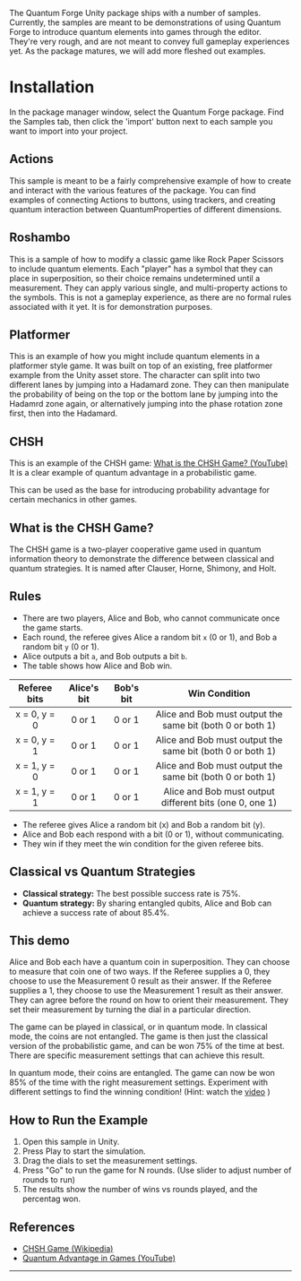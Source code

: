 The <span class="brand-font">Quantum Forge</span> Unity package ships with a number of samples. Currently, the samples are meant to be demonstrations of using <span class="brand-font">Quantum Forge</span> to introduce quantum elements into games through the editor. They're very rough, and are not meant to convey full gameplay experiences yet. As the package matures, we will add more fleshed out examples.

# Installation
In the package manager window, select the <span class="brand-font">Quantum Forge</span> package. Find the Samples tab, then click the 'import' button next to each sample you want to import into your project.

## Actions
This sample is meant to be a fairly comprehensive example of how to create and interact with the various features of the package. You can find examples of connecting Actions to buttons, using trackers, and creating quantum interaction between QuantumProperties of different dimensions.

## Roshambo
This is a sample of how to modify a classic game like Rock Paper Scissors to include quantum elements. Each "player" has a symbol that they can place in superposition, so their choice remains undetermined until a measurement. They can apply various single, and multi-property actions to the symbols. This is not a gameplay experience, as there are no formal rules associated with it yet. It is for demonstration purposes.

## Platformer
This is an example of how you might include quantum elements in a platformer style game. It was built on top of an existing, free platformer example from the Unity asset store. The character can split into two different lanes by jumping into a Hadamard zone. They can then manipulate the probability of being on the top or the bottom lane by jumping into the Hadamrd zone again, or alternatively jumping into the phase rotation zone first, then into the Hadamard.

## CHSH

This is an example of the CHSH game: [What is the CHSH Game? (YouTube)](https://www.youtube.com/watch?v=v7jctqKsUMA)  
It is a clear example of quantum advantage in a probabilistic game.

This can be used as the base for introducing probability advantage for certain mechanics in other games.

## What is the CHSH Game?

The CHSH game is a two-player cooperative game used in quantum information theory to demonstrate the difference between classical and quantum strategies. It is named after Clauser, Horne, Shimony, and Holt.

## Rules

- There are two players, Alice and Bob, who cannot communicate once the game starts.
- Each round, the referee gives Alice a random bit `x` (0 or 1), and Bob a random bit `y` (0 or 1).
- Alice outputs a bit `a`, and Bob outputs a bit `b`.
- The table shows how Alice and Bob win.

| Referee bits | Alice's bit | Bob's bit | Win Condition |
|:-----------:|:-----------:|:---------:|:-------------:|
| x = 0, y = 0 |     0 or 1  |   0 or 1  | Alice and Bob must output the same bit (both 0 or both 1) |
| x = 0, y = 1 |     0 or 1  |   0 or 1  | Alice and Bob must output the same bit (both 0 or both 1) |
| x = 1, y = 0 |     0 or 1  |   0 or 1  | Alice and Bob must output the same bit (both 0 or both 1) |
| x = 1, y = 1 |     0 or 1  |   0 or 1  | Alice and Bob must output different bits (one 0, one 1)   |

- The referee gives Alice a random bit (x) and Bob a random bit (y).
- Alice and Bob each respond with a bit (0 or 1), without communicating.
- They win if they meet the win condition for the given referee bits.

## Classical vs Quantum Strategies

- **Classical strategy:** The best possible success rate is 75%.
- **Quantum strategy:** By sharing entangled qubits, Alice and Bob can achieve a success rate of about 85.4%.

## This demo
Alice and Bob each have a quantum coin in superposition. They can choose to measure that coin one of two ways. If the Referee supplies a 0, they choose to use the Measurement 0 result as their answer. If the Referee supplies a 1, they choose to use the Measurement 1 result as their answer. They can agree before the round on how to orient their measurement. They set their measurement by turning the dial in a particular direction.

The game can be played in classical, or in quantum mode. In classical mode, the coins are not entangled. The game is then just the classical version of the probabilistic game, and can be won 75% of the time at best. There are specific measurement settings that can achieve this result.

In quantum mode, their coins are entangled. The game can now be won 85% of the time with the right measurement settings. Experiment with different settings to find the winning condition! (Hint: watch the [video](https://www.youtube.com/watch?v=v7jctqKsUMA) )

## How to Run the Example

1. Open this sample in Unity.
2. Press Play to start the simulation.
3. Drag the dials to set the measurement settings.
4. Press "Go" to run the game for N rounds. (Use slider to adjust number of rounds to run)
5. The results show the number of wins vs rounds played, and the percentag won.

## References

- [CHSH Game (Wikipedia)](https://en.wikipedia.org/wiki/CHSH_inequality)
- [Quantum Advantage in Games (YouTube)](https://www.youtube.com/watch?v=v7jctqKsUMA)

---
